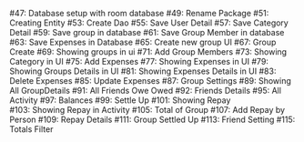 #47: Database setup with room database
#49: Rename Package
#51: Creating Entity
#53: Create Dao
#55: Save User Detail 
#57: Save Category Detail
#59: Save group in database
#61: Save Group Member in database
#63: Save Expenses in Database 
#65: Create new group UI
#67: Group Create
#69: Showing groups in ui
#71: Add Group Members 
#73: Showing Category in UI
#75: Add Expenses
#77: Showing Expenses in UI
#79: Showing Groups Details in UI
#81: Showing Expenses Details in UI
#83: Delete Expenses
#85: Update Expenses
#87: Group Settings
#89: Showing All GroupDetails
#91: All Friends Owe Owed
#92: Friends Details
#95: All Activity
#97: Balances
#99: Settle Up
#101: Showing Repay  
#103: Showing Repay in Activity
#105: Total of Group
#107: Add Repay by Person
#109: Repay Details
#111: Group Settled Up
#113: Friend Setting
#115: Totals Filter